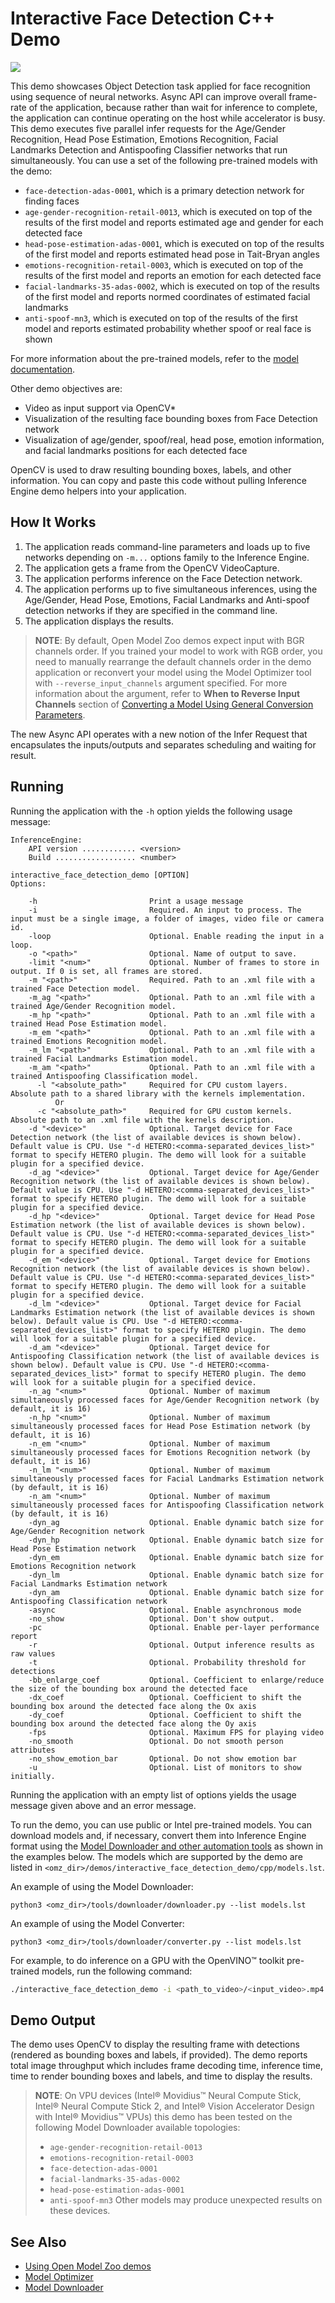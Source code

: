 # Interactive Face Detection C++ Demo

![](../interactive_face_detection.gif)

This demo showcases Object Detection task applied for face recognition using sequence of neural networks.
Async API can improve overall frame-rate of the application, because rather than wait for inference to complete,
the application can continue operating on the host while accelerator is busy.
This demo executes five parallel infer requests for the Age/Gender Recognition, Head Pose Estimation, Emotions Recognition, Facial Landmarks Detection and Antispoofing Classifier networks that run simultaneously. You can use a set of the following pre-trained models with the demo:
* `face-detection-adas-0001`, which is a primary detection network for finding faces
* `age-gender-recognition-retail-0013`, which is executed on top of the results of the first model and reports estimated age and gender for each detected face
* `head-pose-estimation-adas-0001`, which is executed on top of the results of the first model and reports estimated head pose in Tait-Bryan angles
* `emotions-recognition-retail-0003`, which is executed on top of the results of the first model and reports an emotion for each detected face
* `facial-landmarks-35-adas-0002`, which is executed on top of the results of the first model and reports normed coordinates of estimated facial landmarks
* `anti-spoof-mn3`, which is executed on top of the results of the first model and reports estimated probability whether spoof or real face is shown

For more information about the pre-trained models, refer to the [model documentation](../../../models/intel/index.md).

Other demo objectives are:

*	Video as input support via OpenCV\*
*	Visualization of the resulting face bounding boxes from Face Detection network
*	Visualization of age/gender, spoof/real, head pose, emotion information, and facial landmarks positions for each detected face

OpenCV is used to draw resulting bounding boxes, labels, and other information. You can copy and paste this code without pulling Inference Engine demo helpers into your application.

## How It Works

1.	The application reads command-line parameters and loads up to five networks depending on `-m...` options family to the Inference
Engine.
2.	The application gets a frame from the OpenCV VideoCapture.
3.	The application performs inference on the Face Detection network.
4.	The application performs up to five simultaneous inferences, using the Age/Gender, Head Pose, Emotions, Facial Landmarks and Anti-spoof detection networks if they are specified in the command line.
5.	The application displays the results.

> **NOTE**: By default, Open Model Zoo demos expect input with BGR channels order. If you trained your model to work with RGB order, you need to manually rearrange the default channels order in the demo application or reconvert your model using the Model Optimizer tool with `--reverse_input_channels` argument specified. For more information about the argument, refer to **When to Reverse Input Channels** section of [Converting a Model Using General Conversion Parameters](https://docs.openvinotoolkit.org/latest/_docs_MO_DG_prepare_model_convert_model_Converting_Model_General.html).

The new Async API operates with a new notion of the Infer Request that encapsulates the inputs/outputs and separates scheduling and waiting for result.

## Running

Running the application with the `-h` option yields the following usage message:

```
InferenceEngine:
    API version ............ <version>
    Build .................. <number>

interactive_face_detection_demo [OPTION]
Options:

    -h                         Print a usage message
    -i                         Required. An input to process. The input must be a single image, a folder of images, video file or camera id.
    -loop                      Optional. Enable reading the input in a loop.
    -o "<path>"                Optional. Name of output to save.
    -limit "<num>"             Optional. Number of frames to store in output. If 0 is set, all frames are stored.
    -m "<path>"                Required. Path to an .xml file with a trained Face Detection model.
    -m_ag "<path>"             Optional. Path to an .xml file with a trained Age/Gender Recognition model.
    -m_hp "<path>"             Optional. Path to an .xml file with a trained Head Pose Estimation model.
    -m_em "<path>"             Optional. Path to an .xml file with a trained Emotions Recognition model.
    -m_lm "<path>"             Optional. Path to an .xml file with a trained Facial Landmarks Estimation model.
    -m_am "<path>"             Optional. Path to an .xml file with a trained Antispoofing Classification model.
      -l "<absolute_path>"     Required for CPU custom layers. Absolute path to a shared library with the kernels implementation.
          Or
      -c "<absolute_path>"     Required for GPU custom kernels. Absolute path to an .xml file with the kernels description.
    -d "<device>"              Optional. Target device for Face Detection network (the list of available devices is shown below). Default value is CPU. Use "-d HETERO:<comma-separated_devices_list>" format to specify HETERO plugin. The demo will look for a suitable plugin for a specified device.
    -d_ag "<device>"           Optional. Target device for Age/Gender Recognition network (the list of available devices is shown below). Default value is CPU. Use "-d HETERO:<comma-separated_devices_list>" format to specify HETERO plugin. The demo will look for a suitable plugin for a specified device.
    -d_hp "<device>"           Optional. Target device for Head Pose Estimation network (the list of available devices is shown below). Default value is CPU. Use "-d HETERO:<comma-separated_devices_list>" format to specify HETERO plugin. The demo will look for a suitable plugin for a specified device.
    -d_em "<device>"           Optional. Target device for Emotions Recognition network (the list of available devices is shown below). Default value is CPU. Use "-d HETERO:<comma-separated_devices_list>" format to specify HETERO plugin. The demo will look for a suitable plugin for a specified device.
    -d_lm "<device>"           Optional. Target device for Facial Landmarks Estimation network (the list of available devices is shown below). Default value is CPU. Use "-d HETERO:<comma-separated_devices_list>" format to specify HETERO plugin. The demo will look for a suitable plugin for a specified device.
    -d_am "<device>"           Optional. Target device for Antispoofing Classification network (the list of available devices is shown below). Default value is CPU. Use "-d HETERO:<comma-separated_devices_list>" format to specify HETERO plugin. The demo will look for a suitable plugin for a specified device.
    -n_ag "<num>"              Optional. Number of maximum simultaneously processed faces for Age/Gender Recognition network (by default, it is 16)
    -n_hp "<num>"              Optional. Number of maximum simultaneously processed faces for Head Pose Estimation network (by default, it is 16)
    -n_em "<num>"              Optional. Number of maximum simultaneously processed faces for Emotions Recognition network (by default, it is 16)
    -n_lm "<num>"              Optional. Number of maximum simultaneously processed faces for Facial Landmarks Estimation network (by default, it is 16)
    -n_am "<num>"              Optional. Number of maximum simultaneously processed faces for Antispoofing Classification network (by default, it is 16)
    -dyn_ag                    Optional. Enable dynamic batch size for Age/Gender Recognition network
    -dyn_hp                    Optional. Enable dynamic batch size for Head Pose Estimation network
    -dyn_em                    Optional. Enable dynamic batch size for Emotions Recognition network
    -dyn_lm                    Optional. Enable dynamic batch size for Facial Landmarks Estimation network
    -dyn_am                    Optional. Enable dynamic batch size for Antispoofing Classification network
    -async                     Optional. Enable asynchronous mode
    -no_show                   Optional. Don't show output.
    -pc                        Optional. Enable per-layer performance report
    -r                         Optional. Output inference results as raw values
    -t                         Optional. Probability threshold for detections
    -bb_enlarge_coef           Optional. Coefficient to enlarge/reduce the size of the bounding box around the detected face
    -dx_coef                   Optional. Coefficient to shift the bounding box around the detected face along the Ox axis
    -dy_coef                   Optional. Coefficient to shift the bounding box around the detected face along the Oy axis
    -fps                       Optional. Maximum FPS for playing video
    -no_smooth                 Optional. Do not smooth person attributes
    -no_show_emotion_bar       Optional. Do not show emotion bar
    -u                         Optional. List of monitors to show initially.
```

Running the application with an empty list of options yields the usage message given above and an error message.

To run the demo, you can use public or Intel pre-trained models. You can download models and, if necessary, convert them into Inference Engine format using the [Model Downloader and other automation tools](../../../tools/downloader/README.md) as shown in the examples below. The models which are supported by the demo are listed in `<omz_dir>/demos/interactive_face_detection_demo/cpp/models.lst`.

An example of using the Model Downloader:
```
python3 <omz_dir>/tools/downloader/downloader.py --list models.lst
```

An example of using the Model Converter:
```
python3 <omz_dir>/tools/downloader/converter.py --list models.lst
```

For example, to do inference on a GPU with the OpenVINO&trade; toolkit pre-trained models, run the following command:

```sh
./interactive_face_detection_demo -i <path_to_video>/<input_video>.mp4 -m <path_to_model>/face-detection-adas-0001.xml -m_ag <path_to_model>/age-gender-recognition-retail-0013.xml -m_hp <path_to_model>/head-pose-estimation-adas-0001.xml -m_em <path_to_model>/emotions-recognition-retail-0003.xml -m_lm <path_to_model>/facial-landmarks-35-adas-0002.xml -m_am <path_to_model>/anti-spoof-mn3.xml -d GPU
```

## Demo Output

The demo uses OpenCV to display the resulting frame with detections (rendered as bounding boxes and labels, if provided).
The demo reports total image throughput which includes frame decoding time, inference time, time to render bounding boxes and labels, and time to display the results.

> **NOTE**: On VPU devices (Intel® Movidius™ Neural Compute Stick, Intel® Neural Compute Stick 2, and Intel® Vision Accelerator Design with Intel® Movidius™ VPUs) this demo has been tested on the following Model Downloader available topologies:
>* `age-gender-recognition-retail-0013`
>* `emotions-recognition-retail-0003`
>* `face-detection-adas-0001`
>* `facial-landmarks-35-adas-0002`
>* `head-pose-estimation-adas-0001`
>* `anti-spoof-mn3`
> Other models may produce unexpected results on these devices.

## See Also
* [Using Open Model Zoo demos](../../README.md)
* [Model Optimizer](https://docs.openvinotoolkit.org/latest/_docs_MO_DG_Deep_Learning_Model_Optimizer_DevGuide.html)
* [Model Downloader](../../../tools/downloader/README.md)

